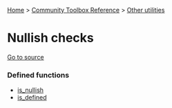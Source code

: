 [Home](/README.md) > [Community Toolbox Reference](/Docs/Reference/Reference.md) > [Other utilities](/Docs/Reference/Groups/MiscUtils.md)

# Nullish checks

[Go to source](/Community%20Toolbox/scripts/utils_CommunityToolboxMisc/utils_CommunityToolboxMisc.gml#L1)

### Defined functions

- [is_nullish](/Docs/Reference/Functions/is_nullish.md)
- [is_defined](/Docs/Reference/Functions/is_defined.md)
